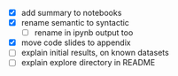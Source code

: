 - [x] add summary to notebooks
- [x] rename semantic to syntactic
    - [ ] rename in ipynb output too
- [x] move code slides to appendix
- [ ] explain initial results, on known datasets
- [ ] explain explore directory in README